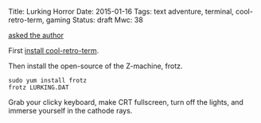 Title: Lurking Horror
Date: 2015-01-16
Tags: text adventure, terminal, cool-retro-term, gaming
Status: draft
Mwc: 38


[asked the author][gh-issue]

First [install cool-retro-term][install].

Then install the open-source of the Z-machine, frotz.

    sudo yum install frotz
    frotz LURKING.DAT

Grab your clicky keyboard, make CRT fullscreen, turn off the lights, and
immerse yourself in the cathode rays.

[gh-issue]: https://github.com/Swordfish90/cool-retro-term/issues/208
[install]: https://github.com/Swordfish90/cool-retro-term#get-cool-retro-term

